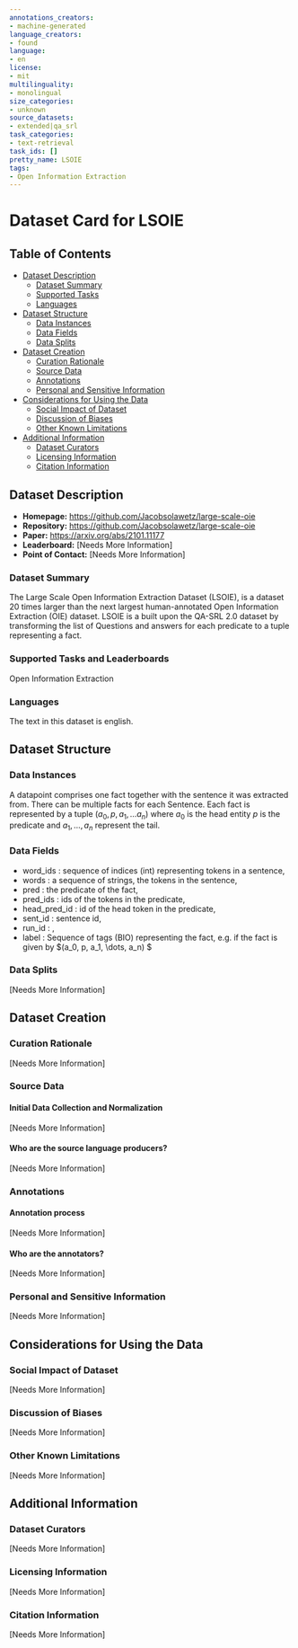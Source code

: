 ```yaml
---
annotations_creators:
- machine-generated
language_creators:
- found
language:
- en
license:
- mit
multilinguality:
- monolingual
size_categories:
- unknown
source_datasets:
- extended|qa_srl
task_categories:
- text-retrieval
task_ids: []
pretty_name: LSOIE
tags:
- Open Information Extraction
---
```


# Dataset Card for LSOIE

## Table of Contents
- [Dataset Description](#dataset-description)
  - [Dataset Summary](#dataset-summary)
  - [Supported Tasks](#supported-tasks-and-leaderboards)
  - [Languages](#languages)
- [Dataset Structure](#dataset-structure)
  - [Data Instances](#data-instances)
  - [Data Fields](#data-instances)
  - [Data Splits](#data-instances)
- [Dataset Creation](#dataset-creation)
  - [Curation Rationale](#curation-rationale)
  - [Source Data](#source-data)
  - [Annotations](#annotations)
  - [Personal and Sensitive Information](#personal-and-sensitive-information)
- [Considerations for Using the Data](#considerations-for-using-the-data)
  - [Social Impact of Dataset](#social-impact-of-dataset)
  - [Discussion of Biases](#discussion-of-biases)
  - [Other Known Limitations](#other-known-limitations)
- [Additional Information](#additional-information)
  - [Dataset Curators](#dataset-curators)
  - [Licensing Information](#licensing-information)
  - [Citation Information](#citation-information)

## Dataset Description

- **Homepage:** https://github.com/Jacobsolawetz/large-scale-oie
- **Repository:** https://github.com/Jacobsolawetz/large-scale-oie
- **Paper:** https://arxiv.org/abs/2101.11177
- **Leaderboard:** [Needs More Information]
- **Point of Contact:** [Needs More Information]

### Dataset Summary

The Large Scale Open Information Extraction Dataset (LSOIE), is a dataset 20 times larger than the next largest human-annotated Open Information Extraction (OIE) dataset. LSOIE is a built upon the QA-SRL 2.0 dataset by transforming the list of Questions and answers for each predicate to a tuple representing a fact.

### Supported Tasks and Leaderboards

Open Information Extraction

### Languages

The text in this dataset is english.

## Dataset Structure

### Data Instances

A datapoint comprises one fact together with the sentence it was extracted from. There can be multiple facts for each Sentence. Each fact is represented by a tuple $(a_0, p, a_1,\dots a_n)$ where $a_0$ is the head entity $p$ is the predicate and $a_1, \dots,a_n$ represent the tail.

### Data Fields

- word_ids : sequence of indices (int) representing tokens in a sentence,
- words : a sequence of strings, the tokens in the sentence,
- pred : the predicate of the fact,
- pred_ids : ids of the tokens in the predicate,
- head_pred_id : id of the head token in the predicate,
- sent_id : sentence id,
- run_id : ,
- label : Sequence of tags (BIO) representing the fact, e.g. if the fact is given by $(a_0, p, a_1, \dots, a_n) $

### Data Splits

[Needs More Information]

## Dataset Creation

### Curation Rationale

[Needs More Information]

### Source Data

#### Initial Data Collection and Normalization

[Needs More Information]

#### Who are the source language producers?

[Needs More Information]

### Annotations

#### Annotation process

[Needs More Information]

#### Who are the annotators?

[Needs More Information]

### Personal and Sensitive Information

[Needs More Information]

## Considerations for Using the Data

### Social Impact of Dataset

[Needs More Information]

### Discussion of Biases

[Needs More Information]

### Other Known Limitations

[Needs More Information]

## Additional Information

### Dataset Curators

[Needs More Information]

### Licensing Information

[Needs More Information]

### Citation Information

[Needs More Information]